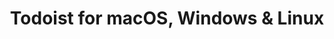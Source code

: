 ---
name: Todoist
url: 'https://todoist.com/app'
category: Productivity
title: 'Todoist for macOS, Windows & Linux'
key: todoist

---